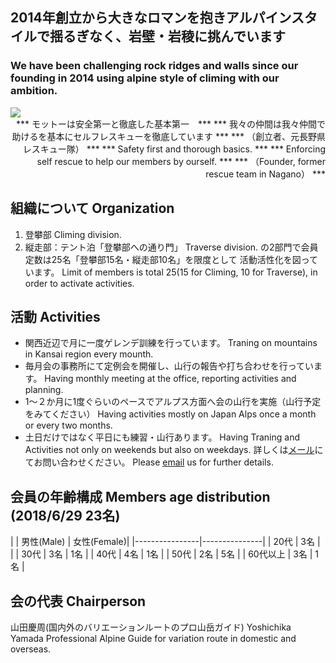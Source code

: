 ## 2014年創立から大きなロマンを抱きアルパインスタイルで揺るぎなく、岩壁・岩稜に挑んでいます
### We have been challenging rock ridges and walls since our founding in 2014 using alpine style of climing with our ambition.

<img src=intro2.jpg style="margin-right:50px"/>

<div style="text-align: right;">
*** モットーは安全第一と徹底した基本第一　***
*** 我々の仲間は我々仲間で助けるを基本にセルフレスキューを徹底しています ***
*** （創立者、元長野県レスキュー隊） ***
*** Safety first and thorough basics.  ***
*** Enforcing self rescue to help our members by ourself.  ***
*** （Founder, former rescue team in Nagano） ***
</div>


## 組織について Organization
1. 登攀部 Climing division.
2. 縦走部：テント泊「登攀部への通り門」 Traverse division.
 の2部門で会員定数は25名「登攀部15名・縦走部10名」を限度として
 活動活性化を図っています。
 Limit of members is total 25(15 for Climing, 10 for Traverse), in order to activate activities.


## 活動 Activities
- 関西近辺で月に一度ゲレンデ訓練を行っています。 
Traning on mountains in Kansai region every mounth.
- 毎月会の事務所にて定例会を開催し、山行の報告や打ち合わせを行っています。 
Having monthly meeting at the office, reporting activities and planning.
- 1～２か月に1度ぐらいのペースでアルプス方面へ会の山行を実施（山行予定をみてください）
Having activities mostly on Japan Alps once a month or every two months.
- 土日だけではなく平日にも練習・山行あります。 
Having Traning and Activities not only on weekends but also on weekdays.
詳しくは<a target="_top" href="mailto:info_gcnaniwa@freeml.com">メール</a>にてお問い合わせください。 
Please <a target="_top" href="mailto:info_gcnaniwa@freeml.com">email</a> us for further details.


## 会員の年齢構成 Members age distribution  (2018/6/29  23名)

|   | 男性(Male) | 女性(Female)|
|----------------|---------------|
| 20代 | 3名 |   |
| 30代 | 3名 | 1名 |
| 40代 | 4名 | 1名 |
| 50代 | 2名 | 5名 |
| 60代以上 | 3名 | 1名 |

## 会の代表 Chairperson
  山田慶周(国内外のバリエーションルートのプロ山岳ガイド)
  Yoshichika Yamada
  Professional Alpine Guide for variation route in domestic and overseas.


